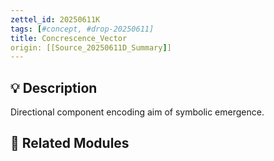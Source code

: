 ```yaml
---
zettel_id: 20250611K
tags: [#concept, #drop-20250611]
title: Concrescence_Vector
origin: [[Source_20250611D_Summary]]
---
```


## 💡 Description
Directional component encoding aim of symbolic emergence.

## 🔗 Related Modules
<!-- Will be filled in during integration pass -->
